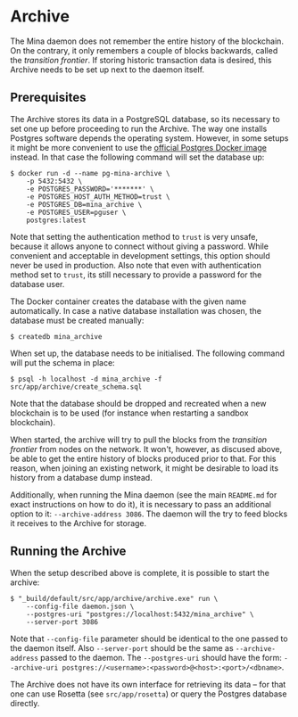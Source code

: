 Archive
=======

The Mina daemon does not remember the entire history of the blockchain.
On the contrary, it only remembers a couple of blocks backwards, called
the *transition frontier*. If storing historic transaction data is
desired, this Archive needs to be set up next to the daemon itself.

Prerequisites
-------------

The Archive stores its data in a PostgreSQL database, so its necessary
to set one up before proceeding to run the Archive. The way one
installs Postgres software depends the operating system. However, in
some setups it might be more convenient to use the [official Postgres
Docker image](https://hub.docker.com/_/postgres) instead. In that case
the following command will set the database up:

```shell
$ docker run -d --name pg-mina-archive \
    -p 5432:5432 \
    -e POSTGRES_PASSWORD='*******' \
    -e POSTGRES_HOST_AUTH_METHOD=trust \
    -e POSTGRES_DB=mina_archive \
    -e POSTGRES_USER=pguser \
    postgres:latest
```

Note that setting the authentication method to `trust` is very unsafe,
because it allows anyone to connect without giving a password. While
convenient and acceptable in development settings, this option should
never be used in production. Also note that even with authentication
method set to `trust`, its still necessary to provide a password for
the database user.

The Docker container creates the database with the given name automatically.
In case a native database installation was chosen, the database must be
created manually:

```shell
$ createdb mina_archive
```

When set up, the database needs to be initialised. The following command
will put the schema in place:

```shell
$ psql -h localhost -d mina_archive -f src/app/archive/create_schema.sql
```

Note that the database should be dropped and recreated when a new
blockchain is to be used (for instance when restarting a sandbox blockchain).

When started, the archive will try to pull the blocks from the
*transition frontier* from nodes on the network. It won't, however, as
discused above, be able to get the entire history of blocks produced
prior to that. For this reason, when joining an existing network, it
might be desirable to load its history from a database dump
instead.

Additionally, when running the Mina daemon (see the main `README.md` for
exact instructions on how to do it), it is necessary to pass an additional
option to it: `--archive-address 3086`. The daemon will the try to feed
blocks it receives to the Archive for storage.

Running the Archive
-------------------

When the setup described above is complete, it is possible to start the
archive:

```shell
$ "_build/default/src/app/archive/archive.exe" run \
    --config-file daemon.json \
    --postgres-uri "postgres://localhost:5432/mina_archive" \
    --server-port 3086
```

Note that `--config-file` parameter should be identical to the one passed
to the daemon itself. Also `--server-port` should be the same as
`--archive-address` passed to the daemon. The `--postgres-uri` should have
the form:
`--archive-uri postgres://<username>:<password>@<host>:<port>/<dbname>`.

The Archive does not have its own interface for retrieving its data – for
that one can use Rosetta (see `src/app/rosetta`) or query the Postgres
database directly.
